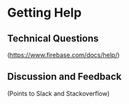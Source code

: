 # Getting Help
## Technical Questions
(https://www.firebase.com/docs/help/)
## Discussion and Feedback
(Points to Slack and Stackoverflow)
